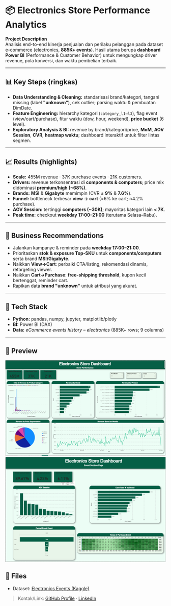 # 📦 Electronics Store Performance Analytics

**Project Description**  
Analisis end-to-end kinerja penjualan dan perilaku pelanggan pada dataset e-commerce (electronics, **885K+ events**). Hasil utama berupa **dashboard Power BI** (Performance & Customer Behavior) untuk mengungkap driver revenue, pola konversi, dan waktu pembelian terbaik.

---

## 📊 Key Steps (ringkas)
- **Data Understanding & Cleaning:** standarisasi brand/kategori, tangani missing (label **"unknown"**), cek outlier; parsing waktu & pembuatan DimDate.  
- **Feature Engineering:** hierarchy kategori (`category_l1–l3`), flag event (view/cart/purchase), fitur waktu (dow, hour, weekend), **price bucket** (6 level).  
- **Exploratory Analysis & BI:** revenue by brand/kategori/price, **MoM**, **AOV Session**, **CVR**, **heatmap waktu**; dashboard interaktif untuk filter lintas segmen.

---

## 📈 Results (highlights)
- **Scale:** 455M revenue · 37K purchase events · 21K customers.  
- **Drivers:** revenue terkonsentrasi di **components & computers**; price mix didominasi **premium/high (~68%)**.  
- **Brands:** **MSI** & **Gigabyte** memimpin (CVR ± **9%** & **7.6%**).  
- **Funnel:** bottleneck terbesar **view → cart** (≈6% ke cart; ≈4.2% purchase).  
- **AOV Session:** tertinggi **computers (~30K)**; mayoritas kategori lain **< 7K**.  
- **Peak time:** checkout **weekday 17:00–21:00** (terutama Selasa–Rabu).

---

## 🧭 Business Recommendations
- Jalankan kampanye & reminder pada **weekday 17:00–21:00**.  
- Prioritaskan **stok & exposure Top-SKU** untuk **components/computers** serta brand **MSI/Gigabyte**.  
- Naikkan **View→Cart**: perbaiki CTA/listing, rekomendasi dinamis, retargeting viewer.  
- Naikkan **Cart→Purchase**: **free-shipping threshold**, kupon kecil bertenggat, reminder cart.  
- Rapikan data **brand "unknown"** untuk atribusi yang akurat.

---

## 🚀 Tech Stack
- **Python:** pandas, numpy, jupyter, matplotlib/plotly  
- **BI:** Power BI (DAX)  
- **Data:** *eCommerce events history – electronics* (885K+ rows; 9 columns)

---

## 📸 Preview
![Dashboard Preview](Dashboard/dashboar1.png)
![Dashboard Preview](Dashboard/dashboar2.png)

## 🔗 Files
- Dataset: [Electronics Events (Kaggle)](https://www.kaggle.com/datasets/mkechinov/ecommerce-events-history-in-electronics-store/code)


> Kontak/Link: [GitHub Profile](#) · [LinkedIn](#)
